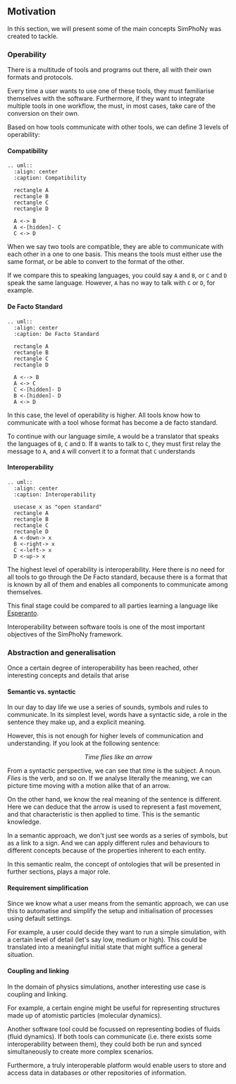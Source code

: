 ## Motivation
In this section, we will present some of the main concepts SimPhoNy was created to tackle.
### Operability
There is a multitude of tools and programs out there, all with their own formats and protocols.

Every time a user wants to use one of these tools, they must familiarise themselves with the software.
Furthermore, if they want to integrate multiple tools in one workflow, the must, in most cases,
take care of the conversion on their own.

Based on how tools communicate with other tools, we can define 3 levels of operability:

#### Compatibility
  ```eval_rst
  .. uml::
    :align: center
    :caption: Compatibility
    
    rectangle A
    rectangle B
    rectangle C
    rectangle D

    A <-> B
    A <-[hidden]- C
    C <-> D
  ```

  When we say two tools are compatible, they are able to communicate with each other
  in a one to one basis.
  This means the tools must either use the same format, or be able to convert to the format of the other.

  If we compare this to speaking languages, you could say `A` and `B`, or `C` and `D` speak the same language.
  However, `A` has no way to talk with `C` or `D`, for example.

#### De Facto Standard
  ```eval_rst
  .. uml::
    :align: center
    :caption: De Facto Standard
    
    rectangle A
    rectangle B
    rectangle C
    rectangle D
    
    A <--> B
    A <-> C
    C <-[hidden]- D
    B <-[hidden]- D
    A <-> D
  ```

  In this case, the level of operability is higher. 
  All tools know how to communicate with a tool whose format has become a de facto standard.

  To continue with our language simile, `A` would be a translator that speaks the languages of `B`, `C` and `D`.
  If `B` wants to talk to `C`, they must first relay the message to `A`,
  and `A` will convert it to a format that `C` understands

#### Interoperability
  ```eval_rst
  .. uml::
    :align: center
    :caption: Interoperability
    
    usecase x as "open standard"
    rectangle A
    rectangle B
    rectangle C
    rectangle D
    A <-down-> x
    B <-right-> x
    C <-left-> x
    D <-up-> x
  ```
  The highest level of operability is interoperability. 
  Here there is no need for all tools to go through the De Facto standard, 
  because there is a format that is known by all of them and enables all components to communicate among themselves.

  This final stage could be compared to all parties learning a language like 
  [Esperanto](https://en.wikipedia.org/wiki/Esperanto).



Interoperability between software tools is one of the most important objectives of the SimPhoNy framework.


### Abstraction and generalisation
Once a certain degree of interoperability has been reached, other interesting concepts and details that arise
#### Semantic vs. syntactic
  In our day to day life we use a series of sounds, symbols and rules to communicate.
  In its simplest level, words have a syntactic side, a role in the sentence they make up, and a explicit meaning.

  However, this is not enough for higher levels of communication and understanding.
  If you look at the following sentence:

<p align=center style="font-style: italic">Time flies like an arrow</p>

  From a syntactic perspective, we can see that _time_ is the subject. A noun.
  _Flies_ is the verb, and so on.
  If we analyse literally the meaning, we can picture time moving with a motion alike that of an arrow.

  On the other hand, we know the real meaning of the sentence is different.
  Here we can deduce that the arrow is used to represent a fast movement,
  and that characteristic is then applied to time. This is the semantic knowledge.

  In a semantic approach, we don't just see words as a series of symbols, but as a link to a sign.
  And we can apply different rules and behaviours to different concepts because of the properties inherent to each entity.

  In this semantic realm, the concept of ontologies that will be presented in further sections, plays a major role.
#### Requirement simplification
  Since we know what a user means from the semantic approach, 
  we can use this to automatise and simplify the setup and initialisation of processes using default settings.

  For example, a user could decide they want to run a simple simulation, with a certain level of detail
  (let's say low, medium or high).
  This could be translated into a meaningful initial state that might suffice a general situation.
#### Coupling and linking
  In the domain of physics simulations, another interesting use case is coupling and linking.
  
  For example, a certain engine might be useful for representing structures made up of atomistic particles
  (molecular dynamics).

  Another software tool could be focussed on representing bodies of fluids (fluid dynamics).
  If both tools can communicate (i.e. there exists some interoperability between them),
  they could both be run and synced simultaneously to create more complex scenarios.

  Furthermore, a truly interoperable platform would enable users to store and 
  access data in databases or other repositories of information.



